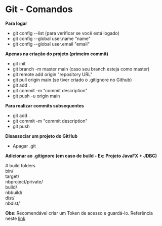 # Git - Comandos

**Para logar**

- git config --list (para verificar se você está logado)
- git config --global user.name "name"
- git config --global user.email "email"

**Apenas na criação do projeto (primeiro commit)**

- git init
- git branch -m master main (caso seu branch esteja como master)
- git remote add origin "repository URL"
- git pull origin main (se tiver criado o .gitignore no Github)
- git add .
- git commit -m "commit description"
- git push -u origin main

**Para realizar commits subsequentes**

- git add .
- git commit -m "commit description"
- git push

**Disassociar um projeto do GitHub**

- Apagar .git

**Adicionar ao .gitignore (em caso de build - Ex: Projeto JavaFX + JDBC)**  

\# build folders  
bin/  
target/  
nbproject/private/  
build/  
nbbuild/  
dist/  
nbdist/  

**Obs**: Recomendável criar um Token de acesso e guardá-lo. Referência neste [link](https://docs.github.com/pt/github/authenticating-to-github/keeping-your-account-and-data-secure/creating-a-personal-access-token)